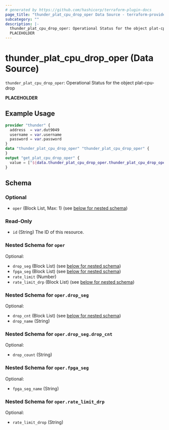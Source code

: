 ```yaml
---
# generated by https://github.com/hashicorp/terraform-plugin-docs
page_title: "thunder_plat_cpu_drop_oper Data Source - terraform-provider-thunder"
subcategory: ""
description: |-
  thunder_plat_cpu_drop_oper: Operational Status for the object plat-cpu-drop
  PLACEHOLDER
---
```


# thunder_plat_cpu_drop_oper (Data Source)

`thunder_plat_cpu_drop_oper`: Operational Status for the object plat-cpu-drop

__PLACEHOLDER__

## Example Usage

```terraform
provider "thunder" {
  address  = var.dut9049
  username = var.username
  password = var.password
}
data "thunder_plat_cpu_drop_oper" "thunder_plat_cpu_drop_oper" {
}
output "get_plat_cpu_drop_oper" {
  value = ["${data.thunder_plat_cpu_drop_oper.thunder_plat_cpu_drop_oper}"]
}
```

<!-- schema generated by tfplugindocs -->
## Schema

### Optional

- `oper` (Block List, Max: 1) (see [below for nested schema](#nestedblock--oper))

### Read-Only

- `id` (String) The ID of this resource.

<a id="nestedblock--oper"></a>
### Nested Schema for `oper`

Optional:

- `drop_seg` (Block List) (see [below for nested schema](#nestedblock--oper--drop_seg))
- `fpga_seg` (Block List) (see [below for nested schema](#nestedblock--oper--fpga_seg))
- `rate_limit` (Number)
- `rate_limit_drp` (Block List) (see [below for nested schema](#nestedblock--oper--rate_limit_drp))

<a id="nestedblock--oper--drop_seg"></a>
### Nested Schema for `oper.drop_seg`

Optional:

- `drop_cnt` (Block List) (see [below for nested schema](#nestedblock--oper--drop_seg--drop_cnt))
- `drop_name` (String)

<a id="nestedblock--oper--drop_seg--drop_cnt"></a>
### Nested Schema for `oper.drop_seg.drop_cnt`

Optional:

- `drop_count` (String)



<a id="nestedblock--oper--fpga_seg"></a>
### Nested Schema for `oper.fpga_seg`

Optional:

- `fpga_seg_name` (String)


<a id="nestedblock--oper--rate_limit_drp"></a>
### Nested Schema for `oper.rate_limit_drp`

Optional:

- `rate_limit_drop` (String)


